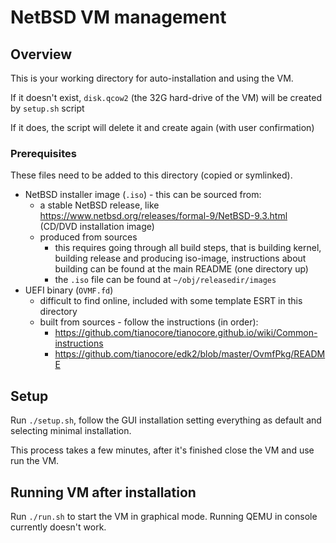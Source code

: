 # NetBSD VM management

## Overview

This is your working directory for auto-installation and using the VM.

If it doesn't exist, `disk.qcow2` (the 32G hard-drive of the VM) will be 
created by `setup.sh` script

If it does, the script will delete it and create again (with user confirmation)

### Prerequisites

These files need to be added to this directory (copied or 
symlinked).

* NetBSD installer image (`.iso`) - this can be sourced from:
  * a stable NetBSD release, like https://www.netbsd.org/releases/formal-9/NetBSD-9.3.html (CD/DVD installation image)
  * produced from sources
    * this requires going through all build steps, that is building kernel, building release and producing iso-image, instructions about building can be found at the main README (one directory up)
    * the `.iso` file can be found at `~/obj/releasedir/images`
* UEFI binary (`OVMF.fd`)
  * difficult to find online, included with some template ESRT in this directory
  * built from sources - follow the instructions (in order):
    * https://github.com/tianocore/tianocore.github.io/wiki/Common-instructions 
    * https://github.com/tianocore/edk2/blob/master/OvmfPkg/README

## Setup

Run `./setup.sh`, follow the GUI installation setting everything 
as default and selecting minimal installation.

This process takes a few minutes, after it's finished close the 
VM and use run the VM.

## Running VM after installation

Run `./run.sh` to start the VM in graphical mode. Running QEMU in 
console currently doesn't work.
